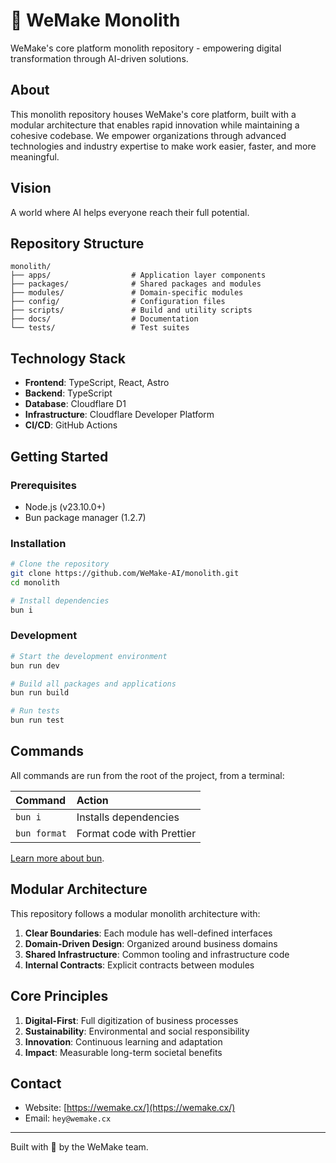 # 💙 WeMake Monolith

WeMake's core platform monolith repository - empowering digital transformation through AI-driven solutions.

## About

This monolith repository houses WeMake's core platform, built with a modular architecture that enables rapid innovation while maintaining a cohesive codebase. We empower organizations through advanced technologies and industry expertise to make work easier, faster, and more meaningful.

## Vision

A world where AI helps everyone reach their full potential.

## Repository Structure

```tree
monolith/
├── apps/                  # Application layer components
├── packages/              # Shared packages and modules
├── modules/               # Domain-specific modules
├── config/                # Configuration files
├── scripts/               # Build and utility scripts
├── docs/                  # Documentation
└── tests/                 # Test suites
```

## Technology Stack

- **Frontend**: TypeScript, React, Astro
- **Backend**: TypeScript
- **Database**: Cloudflare D1
- **Infrastructure**: Cloudflare Developer Platform
- **CI/CD**: GitHub Actions

## Getting Started

### Prerequisites

- Node.js (v23.10.0+)
- Bun package manager (1.2.7)

### Installation

```sh
# Clone the repository
git clone https://github.com/WeMake-AI/monolith.git
cd monolith

# Install dependencies
bun i
```

### Development

```sh
# Start the development environment
bun run dev

# Build all packages and applications
bun run build

# Run tests
bun run test
```

## Commands

All commands are run from the root of the project, from a terminal:

| Command                | Action                                           |
| :--------------------- | :----------------------------------------------- |
| `bun i`                | Installs dependencies                            |
| `bun format`           | Format code with Prettier                        |

[Learn more about bun](https://bun.sh/docs).

## Modular Architecture

This repository follows a modular monolith architecture with:

1. **Clear Boundaries**: Each module has well-defined interfaces
2. **Domain-Driven Design**: Organized around business domains
3. **Shared Infrastructure**: Common tooling and infrastructure code
4. **Internal Contracts**: Explicit contracts between modules

## Core Principles

1. **Digital-First**: Full digitization of business processes
2. **Sustainability**: Environmental and social responsibility
3. **Innovation**: Continuous learning and adaptation
4. **Impact**: Measurable long-term societal benefits

## Contact

- Website: [https://wemake.cx/](https://wemake.cx/)
- Email: `hey@wemake.cx`

---

Built with 💙 by the WeMake team.
